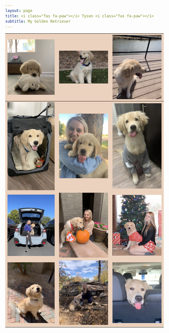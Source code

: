 ```yaml
---
layout: page
title: <i class="fas fa-paw"></i> Tyson <i class="fas fa-paw"></i>
subtitle: My Golden Retriever
---
```





![Kirsten](assets/img/Tyson2.jpg) | ![Kirsten](assets/img/Tyson3.jpg) | ![Kirsten](assets/img/Tyson11.jpg)
------------ | ------------- | ------------- 
![Kirsten](assets/img/Tyson5.jpg) | ![Kirsten](assets/img/Tyson1.jpg) | ![Kirsten](assets/img/Tyson4.jpg)
![Kirsten](assets/img/Tyson8.jpg) | ![Kirsten](assets/img/Tyson7.jpg) | ![Kirsten](assets/img/Tyson9.jpg)
![Kirsten](assets/img/Tyson10.jpg) | ![Kirsten](assets/img/Tyson6.jpg) | ![Kirsten](assets/img/Tyson12.jpg)




<style>
  table{
    background-color: #EBD2BE
  }
</style>
